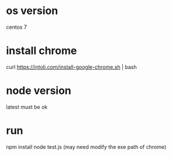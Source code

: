 # os version
centos 7

# install chrome
curl https://intoli.com/install-google-chrome.sh | bash

# node version
latest must be ok

# run
npm install
node test.js (may need modify the exe path of chrome)
